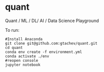 # quant
Quant / ML / DL/ AI / Data Science Playground


To run:
```
#Install Anaconda
git clone git@github.com:gtachev/quant.git
cd quant
conda env create -f environment.yml
conda activate ./env
#reopen console
jupyter notebook
```